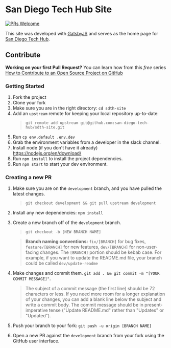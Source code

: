 # San Diego Tech Hub Site

[![PRs Welcome](https://img.shields.io/badge/PRs-welcome-brightgreen.svg?style=flat-square)](http://makeapullrequest.com)

This site was developed with [GatsbyJS](https://www.gatsbyjs.org/) and serves as the home page for [San Diego Tech Hub](https://sandiegotechhub.com).

## Contribute

**Working on your first Pull Request?** You can learn how from this _free_ series [How to Contribute to an Open Source Project on GitHub](https://egghead.io/series/how-to-contribute-to-an-open-source-project-on-github)

### Getting Started

1. Fork the project
2. Clone your fork
3. Make sure you are in the right directory: `cd sdth-site`
4. Add an `upstream` remote for keeping your local repository up-to-date:
   > `git remote add upstream git@github.com:san-diego-tech-hub/sdth-site.git`
5. Run `cp env.default .env.dev`
6. Grab the environment variables from a developer in the slack channel.
7. Install node (if you don't have it already) https://nodejs.org/en/download/
8. Run `npm install` to install the project dependencies.
9. Run `npm start` to start your dev environment.

### Creating a new PR

1. Make sure you are on the `development` branch, and you have pulled the latest changes.

   > `git checkout development && git pull upstream development`

2. Install any new dependencies: `npm install`

3. Create a new branch off of the `development` branch.

   > `git checkout -b [NEW BRANCH NAME]`

   > **Branch naming conventions:** `fix/[BRANCH]` for bug fixes, `feature/[BRANCH]` for new features, `dev/[BRANCH]` for non-user-facing changes. The `[BRANCH]` portion should be kebab case. For example, if you want to update the README.md file, your branch could be called `dev/update-readme`

4. Make changes and commit them. `git add . && git commit -m "[YOUR COMMIT MESSAGE]"`.

   > The subject of a commit message (the first line) should be 72 characters or less. If you need more room for a longer explanation of your changes, you can add a blank line below the subject and write a commit body. The commit message should be in present-imperative tense ("Update README.md" rather than "Updates" or "Updated").

5. Push your branch to your fork: `git push -u origin [BRANCH NAME]`

6. Open a new PR against the `development` branch from your fork using the GitHub user interface.
